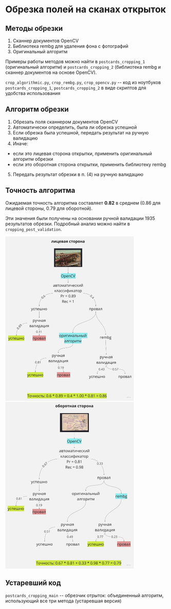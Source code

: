 # Обрезка полей на сканах открыток

## Методы обрезки
1. Сканнер документов OpenCV
2. Библиотека rembg для удаления фона с фотографий
3. Оригинальный алгоритм 

Примеры работы методов можно найти в `postcards_cropping_1` (оригинальный алгоритм) и `postcards_cropping_2` (библиотека rembg и сканнер документов на основе OpenCV).

`crop_algorithmic.py`, `crop_rembg.py`, `crop_opencv.py` -- код из ноутбуков `postcards_cropping_1`, `postcards_cropping_2` в виде скриптов для удобства использования

## Алгоритм обрезки
1. Обрезать поля сканнером документов OpenCV
2. Автоматически определить, была ли обрезка успешной
3. Если обрезка была успешной, передать результат на ручную валидацию
4. Иначе:
* если это лицевая сторона открытки, применить оригинальный алгоритм обрезки
* если это оборотная сторона открытки, применить библиотеку rembg
5. Передать результат обрезки в п. (4) на ручную валидацию

## Точность алгоритма
Ожидаемая точность алгоритма составляет **0.82** в среднем (0.86 для лицевой стороны, 0.79 для оборотной).

Эти значения были получены на основании ручной валидации 1935 результатов обрезки. Подробный анализ можно найти в `cropping_post_validation`.

<img src="readme_images/front.jpg" width="400"/>
<img src="readme_images/back.jpg" width="400"/>


## Устаревший код
`postcards_cropping_main` -- обрезчик отрыток: объединенный алгоритм, использующий все три метода (устаревшая версия)
